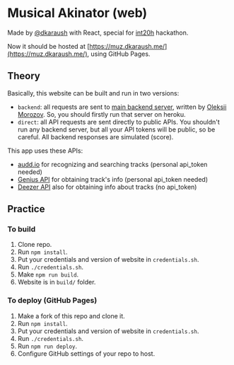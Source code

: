 # Musical Akinator (web)

Made by [@dkaraush](https://dkaraush.me) with React, special for [int20h](https://int20h.best-kyiv.org/) hackathon.

Now it should be hosted at [https://muz.dkaraush.me/](https://muz.dkaraush.me/), using GitHub Pages.

## Theory

Basically, this website can be built and run in two versions:
- `backend`: all requests are sent to [main backend server](https://github.com/thejunglegiant/backend-musical-akinator), written by [Oleksii Morozov](https://t.me/thejunglegiant). So, you should firstly run that server on heroku.
- `direct`: all API requests are sent directly to public APIs. You shouldn't run any backend server, but all your API tokens will be public, so be careful. All backend responses are simulated (score).

This app uses these APIs:
- [audd.io](https://audd.io) for recognizing and searching tracks (personal api_token needed)
- [Genius API](https://docs.genius.com/) for obtaining track's info (personal api_token needed)
- [Deezer API](https://developers.deezer.com/api) also for obtaining info about tracks (no api_token)

## Practice

### To build

1. Clone repo.
2. Run `npm install`.
3. Put your credentials and version of website in `credentials.sh`.
4. Run `./credentials.sh`.
5. Make `npm run build`.
6. Website is in `build/` folder.

### To deploy (GitHub Pages)

1. Make a fork of this repo and clone it.
2. Run `npm install`.
3. Put your credentials and version of website in `credentials.sh`.
4. Run `./credentials.sh`.
5. Run `npm run deploy`.
6. Configure GitHub settings of your repo to host.